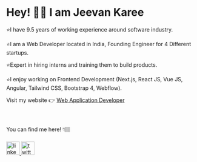 # Hey! 👋🏼 I am Jeevan Karee

⭐I have 9.5 years of working experience around software industry.

⭐I am a Web Developer located in India, Founding Engineer for 4 Different startups.

⭐️Expert in hiring interns and training them to build products.

⭐️I enjoy working on Frontend Development (Next.js, React JS, Vue JS, Angular, Tailwind CSS, Bootstrap 4, Webflow).

Visit my website 👉 [Web Application Developer](https://jeevankaree.com/)
 
###
<br>
<p align="left">You can find me here! 👇🏽</p>


###

<div align="left">
  <a href="https://www.linkedin.com/in/jeevankumarkaree/" target="_blank">
    <img src="https://img.shields.io/static/v1?message=LinkedIn&logo=linkedin&label=&color=0077B5&logoColor=white&labelColor=&style=for-the-badge" height="35" alt="linkedin logo"  />
  </a>
  <a href="https://twitter.com/JeevanKaree" target="_blank">
    <img src="https://img.shields.io/static/v1?message=Twitter&logo=twitter&label=&color=1DA1F2&logoColor=white&labelColor=&style=for-the-badge" height="35" alt="twitter logo"  />
  </a>
</div>
